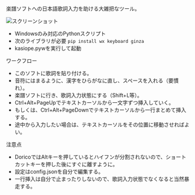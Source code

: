 楽譜ソフトへの日本語歌詞入力を助ける大雑把なツール。

![スクリーンショット](https://i.imgur.com/zoo2vy1.png)

- Windowsのみ対応のPythonスクリプト
- 次のライブラリが必要 `pip install wx keyboard ginza`
- kasiope.pywを実行して起動

ワークフロー
- このソフトに歌詞を貼り付ける。
- 音符にはまるように、漢字をひらがなに直し、スペースを入れる（要慣れ）。
- 楽譜ソフトに行き、歌詞入力状態にする（Shift+L等）。
- Ctrl+Alt+PageUpでテキストカーソルから一文字ずつ挿入していく。
- もしくは、Ctrl+Alt+PageDownでテキストカーソルから一行まとめて挿入する。
- 途中から入力したい場合は、テキストカーソルをその位置に移動させればよい。

注意点
- DoricoではAltキーを押しているとハイフンが分割されないので、ショートカットキーを押した後にすぐに離すように。
- 設定はconfig.jsonを自分で編集する。
- 一行挿入は自分で止まったりしないので、歌詞入力状態でなくなると当然暴走する。